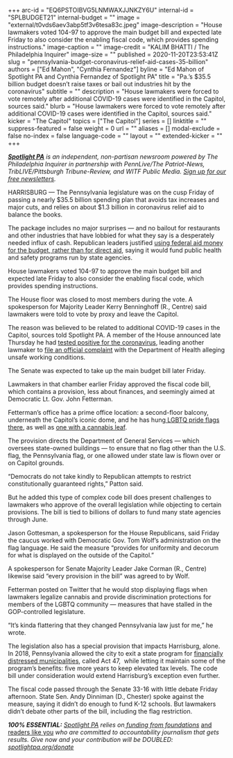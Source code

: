 +++
arc-id = "EQ6PSTOIBVG5LNMWAXJJNKZY6U"
internal-id = "SPLBUDGET21"
internal-budget = ""
image = "external/t0vds6aev3abp5tf3v6tesa83c.jpeg"
image-description = "House lawmakers voted 104-97 to approve the main budget bill and expected late Friday to also consider the enabling fiscal code, which provides spending instructions."
image-caption = ""
image-credit = "KALIM BHATTI / The Philadelphia Inquirer"
image-size = ""
published = 2020-11-20T23:53:41Z
slug = "pennsylvania-budget-coronavirus-relief-aid-cases-35-billion"
authors = ["Ed Mahon", "Cynthia Fernandez"]
byline = "Ed Mahon of Spotlight PA and Cynthia Fernandez of Spotlight PA"
title = "Pa.’s $35.5 billion budget doesn’t raise taxes or bail out industries hit by the coronavirus"
subtitle = ""
description = "House lawmakers were forced to vote remotely after additional COVID-19 cases were identified in the Capitol, sources said."
blurb = "House lawmakers were forced to vote remotely after additional COVID-19 cases were identified in the Capitol, sources said."
kicker = "The Capitol"
topics = ["The Capitol"]
series = []
linktitle = ""
suppress-featured = false
weight = 0
url = ""
aliases = []
modal-exclude = false
no-index = false
language-code = ""
layout = ""
extended-kicker = ""
+++

<a href="https://www.spotlightpa.org/"><i><b>Spotlight PA</b></i></a><i> is an independent, non-partisan newsroom powered by The Philadelphia Inquirer in partnership with PennLive/The Patriot-News, TribLIVE/Pittsburgh Tribune-Review, and WITF Public Media. </i><a href="https://www.spotlightpa.org/newsletters"><i>Sign up for our free newsletters</i></a><i>.</i>

HARRISBURG — The Pennsylvania legislature was on the cusp Friday of passing a nearly $35.5 billion spending plan that avoids tax increases and major cuts, and relies on about $1.3 billion in coronavirus relief aid to balance the books.

The package includes no major surprises — and no bailout for restaurants and other industries that have lobbied for what they say is a desperately needed influx of cash. Republican leaders justified <a href="https://www.spotlightpa.org/news/2020/11/pennsylvania-budget-coronavirus-relief-aid-restaurants-providers/">using federal aid money for the budget, rather than for direct aid</a>, saying it would fund public health and safety programs run by state agencies.

House lawmakers voted 104-97 to approve the main budget bill and expected late Friday to also consider the enabling fiscal code, which provides spending instructions.

The House floor was closed to most members during the vote. A spokesperson for Majority Leader Kerry Benninghoff (R., Centre) said lawmakers were told to vote by proxy and leave the Capitol.

<script src="https://www.spotlightpa.org/embed.js" async></script><div data-spl-embed-version="1" data-spl-src="https://www.spotlightpa.org/embeds/newsletter/"></div>

The reason was believed to be related to additional COVID-19 cases in the Capitol, sources told Spotlight PA. A member of the House announced late Thursday he had <a href="https://www.spotlightpa.org/news/2020/11/pennsylvania-lawmaker-coronavirus-positive-unsafe-working-conditions/">tested positive for the coronavirus</a>, leading another lawmaker to <a href="https://www.spotlightpa.org/news/2020/11/pennsylvania-lawmaker-coronavirus-positive-unsafe-working-conditions/">file an official complaint</a> with the Department of Health alleging unsafe working conditions.

The Senate was expected to take up the main budget bill later Friday.

Lawmakers in that chamber earlier Friday approved the fiscal code bill, which contains a provision, less about finances, and seemingly aimed at Democratic Lt. Gov. John Fetterman.

Fetterman’s office has a prime office location: a second-floor balcony, underneath the Capitol’s iconic dome, and he has hung<a href="https://www.pennlive.com/news/2019/06/lt-gov-john-fetterman-uses-prime-state-capitol-real-estate-to-make-a-gay-pride-statement.html"> LGBTQ pride flags there</a>, as well as <a href="https://twitter.com/JohnFetterman/status/1329178115390705665/photo/1">one with a cannabis leaf</a>.

The provision directs the Department of General Services — which oversees state-owned buildings — to ensure that no flag other than the U.S. flag, the Pennsylvania flag, or one allowed under state law is flown over or on Capitol grounds.

“Democrats do not take kindly to Republican attempts to restrict constitutionally guaranteed rights,” Patton said.

But he added this type of complex code bill does present challenges to lawmakers who approve of the overall legislation while objecting to certain provisions. The bill is tied to billions of dollars to fund many state agencies through June.

Jason Gottesman, a spokesperson for the House Republicans, said Friday the caucus worked with Democratic Gov. Tom Wolf’s administration on the flag language. He said the measure “provides for uniformity and decorum for what is displayed on the outside of the Capitol.”

A spokesperson for Senate Majority Leader Jake Corman (R., Centre) likewise said “every provision in the bill” was agreed to by Wolf.

Fetterman posted on Twitter that he would stop displaying flags when lawmakers legalize cannabis and provide discrimination protections for members of the LGBTQ community — measures that have stalled in the GOP-controlled legislature.

<script src="https://www.spotlightpa.org/embed.js" async></script><div data-spl-embed-version="1" data-spl-src="https://www.spotlightpa.org/embeds/donate/?teaser_text=Spotlight%20PA%20provides%20essential%2C%20public-service%20journalism%20thanks%20to%20its%20dedicated%20and%20passionate%20members.%20%3Cb%3EJoin%20today%20and%20we'll%20DOUBLE%20your%20gift.%3C%2Fb%3E&cta_text=YES%2C%20DOUBLE%20MY%20GIFT&eyebrow_text=BECOME%20A%20MEMBER"></div>

“It’s kinda flattering that they changed Pennsylvania law just for me,” he wrote.

The legislation also has a special provision that impacts Harrisburg, alone. In 2018, Pennsylvania allowed the city to exit a state program for <a href="http://harrisburgpa.gov/act47/">financially distressed municipalities</a>, called Act 47,&nbsp; while letting it maintain some of the program’s benefits: five more years to keep elevated tax levels. The code bill under consideration would extend Harrisburg’s exception even further.

The fiscal code passed through the Senate 33-16 with little debate Friday afternoon. State Sen. Andy Dinniman (D., Chester) spoke against the measure, saying it didn’t do enough to fund K-12 schools. But lawmakers didn’t debate other parts of the bill, including the flag restriction.

<i><b>100% ESSENTIAL:</b></i><i> </i><a href="https://www.spotlightpa.org/"><i>Spotlight PA</i></a><i> relies on</i><a href="https://www.spotlightpa.org/support"><i> funding from foundations</i></a><i> </i><a href="https://www.spotlightpa.org/support">and readers like you</a><i> who are committed to accountability journalism that gets results. Give now and your contribution will be DOUBLED: </i><a href="http://spotlightpa.org/donate"><i>spotlightpa.org/donate</i></a>
